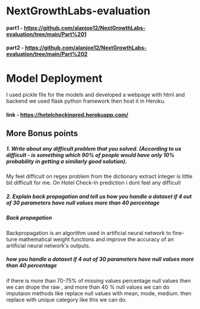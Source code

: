 # NextGrowthLabs-evaluation
#### part1 - https://github.com/alanjoe12/NextGrowthLabs-evaluation/tree/main/Part%201
#### part2 - https://github.com/alanjoe12/NextGrowthLabs-evaluation/tree/main/Part%202

#  Model Deployment
I used pickle file for the models and developed a webpage with html and backend we used flask python framework then host it in Heroku.
#### link - https://hotelcheckinpred.herokuapp.com/


## More Bonus points
##### 1. Write about any difficult problem that you solved. (According to us difficult - is something which 90% of people would have only 10% probability in getting a similarly good solution). 
My feel difficult on regex problem from the dictionary extract integer is little bit difficult for me. On Hotel Check-In prediction i dont feel any difficult

##### 2. Explain back propagation and tell us how you handle a dataset if 4 out of 30 parameters have null values more than 40 percentage
##### Back propagation
Backpropagation is an algorithm used in artificial neural network to fine-tune mathematical weight functions and improve the accuracy of an artificial neural network's outputs.
##### how you handle a dataset if 4 out of 30 parameters have null values more than 40 percentage
if there is more than 70-75% of missing values percentage null values then we can drope the raw , and  more than 40 % null values we can do imputaion methods like replace null values with mean, mode, medium. then replace with unique category like this we can do.
